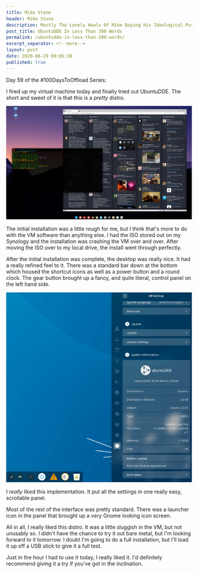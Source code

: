 ```yaml
---
title: Mike Stone
header: Mike Stone
description: Mostly The Lonely Howls Of Mike Baying His Ideological Purity At The Moon
post_title: UbuntuDDE In Less Than 300 Words
permalink: /ubuntudde-in-less-than-300-words/
excerpt_separator: <!--more-->
layout: post
date: 2020-06-29 00:05:38
published: true
---
```


Day 59 of the #100DaysToOffload Series:

I fired up my virtual machine today and finally tried out UbuntuDDE. The short and sweet of it is that this is a _pretty_ distro.

<!--more-->

![](/assets/images/ORJEly5.png)

The initial installation was a little rough for me, but I think that's more to do with the VM software than anything else. I had the ISO stored out on my Synology and the installation was crashing the VM over and over. After moving the ISO over to my local drive, the install went through perfectly.

After the initial installation was complete, the desktop was really nice. It had a really refined feel to it. There was a standard bar down at the bottom which housed the shortcut icons as well as a power button and a round clock. The gear button brought up a fancy, and quite literal, control panel on the left hand side.

![](/assets/images/d7hlKVH.png)

I _really_ liked this implementation. It put all the settings in one really easy, scrollable panel. 

Most of the rest of the interface was pretty standard. There was a launcher icon in the panel that brought up a very Gnome looking icon screen.

All in all, I really liked this distro. It was a little sluggish in the VM, but not unusably so. I didn't have the chance to try it out bare metal, but I'm looking forward to it tomorrow. I doubt I'm going to do a full installation, but I'll load it up off a USB stick to give it a full test.

Just in the hour I had to use it today, I really liked it. I'd definitely recommend giving it a try if you've got in the inclination.
